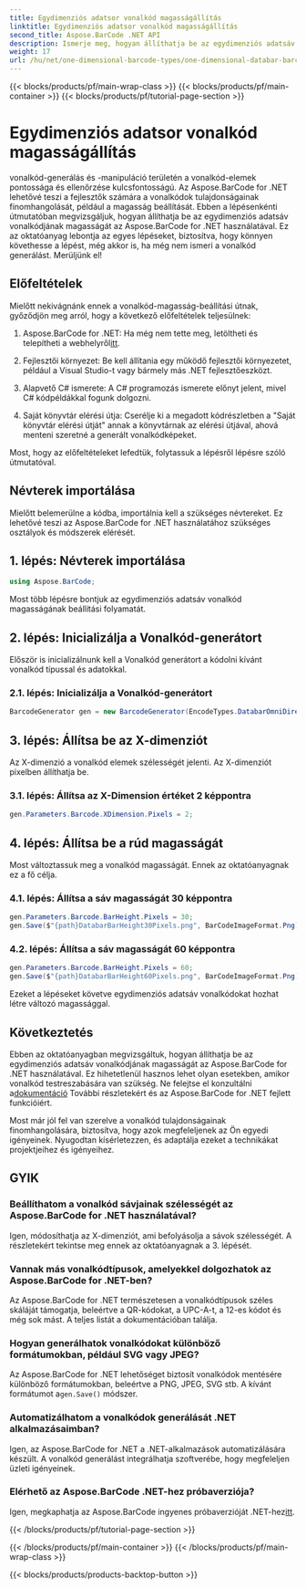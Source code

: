 ```yaml
---
title: Egydimenziós adatsor vonalkód magasságállítás
linktitle: Egydimenziós adatsor vonalkód magasságállítás
second_title: Aspose.BarCode .NET API
description: Ismerje meg, hogyan állíthatja be az egydimenziós adatsáv vonalkód magasságát az Aspose.BarCode for .NET segítségével. Hozzon létre egyéni vonalkódokat néhány egyszerű lépésben. Fedezze fel a vonalkód testreszabásának erejét.
weight: 17
url: /hu/net/one-dimensional-barcode-types/one-dimensional-databar-barcode-height-adjustment/
---
```


{{< blocks/products/pf/main-wrap-class >}}
{{< blocks/products/pf/main-container >}}
{{< blocks/products/pf/tutorial-page-section >}}

# Egydimenziós adatsor vonalkód magasságállítás


vonalkód-generálás és -manipuláció területén a vonalkód-elemek pontossága és ellenőrzése kulcsfontosságú. Az Aspose.BarCode for .NET lehetővé teszi a fejlesztők számára a vonalkódok tulajdonságainak finomhangolását, például a magasság beállítását. Ebben a lépésenkénti útmutatóban megvizsgáljuk, hogyan állíthatja be az egydimenziós adatsáv vonalkódjának magasságát az Aspose.BarCode for .NET használatával. Ez az oktatóanyag lebontja az egyes lépéseket, biztosítva, hogy könnyen követhesse a lépést, még akkor is, ha még nem ismeri a vonalkód generálást. Merüljünk el!

## Előfeltételek

Mielőtt nekivágnánk ennek a vonalkód-magasság-beállítási útnak, győződjön meg arról, hogy a következő előfeltételek teljesülnek:

1.  Aspose.BarCode for .NET: Ha még nem tette meg, letöltheti és telepítheti a webhelyről[itt](https://releases.aspose.com/barcode/net/).

2. Fejlesztői környezet: Be kell állítania egy működő fejlesztői környezetet, például a Visual Studio-t vagy bármely más .NET fejlesztőeszközt.

3. Alapvető C# ismerete: A C# programozás ismerete előnyt jelent, mivel C# kódpéldákkal fogunk dolgozni.

4. Saját könyvtár elérési útja: Cserélje ki a megadott kódrészletben a "Saját könyvtár elérési útját" annak a könyvtárnak az elérési útjával, ahová menteni szeretné a generált vonalkódképeket.

Most, hogy az előfeltételeket lefedtük, folytassuk a lépésről lépésre szóló útmutatóval.

## Névterek importálása

Mielőtt belemerülne a kódba, importálnia kell a szükséges névtereket. Ez lehetővé teszi az Aspose.BarCode for .NET használatához szükséges osztályok és módszerek elérését.

## 1. lépés: Névterek importálása
```csharp
using Aspose.BarCode;
```

Most több lépésre bontjuk az egydimenziós adatsáv vonalkód magasságának beállítási folyamatát.

## 2. lépés: Inicializálja a Vonalkód-generátort

Először is inicializálnunk kell a Vonalkód generátort a kódolni kívánt vonalkód típussal és adatokkal.

### 2.1. lépés: Inicializálja a Vonalkód-generátort
```csharp
BarcodeGenerator gen = new BarcodeGenerator(EncodeTypes.DatabarOmniDirectional, "(01)12345678901231");
```

## 3. lépés: Állítsa be az X-dimenziót

Az X-dimenzió a vonalkód elemek szélességét jelenti. Az X-dimenziót pixelben állíthatja be.

### 3.1. lépés: Állítsa az X-Dimension értéket 2 képpontra
```csharp
gen.Parameters.Barcode.XDimension.Pixels = 2;
```

## 4. lépés: Állítsa be a rúd magasságát

Most változtassuk meg a vonalkód magasságát. Ennek az oktatóanyagnak ez a fő célja.

### 4.1. lépés: Állítsa a sáv magasságát 30 képpontra
```csharp
gen.Parameters.Barcode.BarHeight.Pixels = 30;
gen.Save($"{path}DatabarBarHeight30Pixels.png", BarCodeImageFormat.Png);
```

### 4.2. lépés: Állítsa a sáv magasságát 60 képpontra
```csharp
gen.Parameters.Barcode.BarHeight.Pixels = 60;
gen.Save($"{path}DatabarBarHeight60Pixels.png", BarCodeImageFormat.Png);
```

Ezeket a lépéseket követve egydimenziós adatsáv vonalkódokat hozhat létre változó magassággal.

## Következtetés

 Ebben az oktatóanyagban megvizsgáltuk, hogyan állíthatja be az egydimenziós adatsáv vonalkódjának magasságát az Aspose.BarCode for .NET használatával. Ez hihetetlenül hasznos lehet olyan esetekben, amikor vonalkód testreszabására van szükség. Ne felejtse el konzultálni a[dokumentáció](https://reference.aspose.com/barcode/net/) További részletekért és az Aspose.BarCode for .NET fejlett funkcióiért.

Most már jól fel van szerelve a vonalkód tulajdonságainak finomhangolására, biztosítva, hogy azok megfeleljenek az Ön egyedi igényeinek. Nyugodtan kísérletezzen, és adaptálja ezeket a technikákat projektjeihez és igényeihez.

## GYIK

### Beállíthatom a vonalkód sávjainak szélességét az Aspose.BarCode for .NET használatával?
Igen, módosíthatja az X-dimenziót, ami befolyásolja a sávok szélességét. A részletekért tekintse meg ennek az oktatóanyagnak a 3. lépését.

### Vannak más vonalkódtípusok, amelyekkel dolgozhatok az Aspose.BarCode for .NET-ben?
Az Aspose.BarCode for .NET természetesen a vonalkódtípusok széles skáláját támogatja, beleértve a QR-kódokat, a UPC-A-t, a 12-es kódot és még sok mást. A teljes listát a dokumentációban találja.

### Hogyan generálhatok vonalkódokat különböző formátumokban, például SVG vagy JPEG?
 Az Aspose.BarCode for .NET lehetőséget biztosít vonalkódok mentésére különböző formátumokban, beleértve a PNG, JPEG, SVG stb. A kívánt formátumot a`gen.Save()` módszer.

### Automatizálhatom a vonalkódok generálását .NET alkalmazásaimban?
Igen, az Aspose.BarCode for .NET a .NET-alkalmazások automatizálására készült. A vonalkód generálást integrálhatja szoftverébe, hogy megfeleljen üzleti igényeinek.

### Elérhető az Aspose.BarCode .NET-hez próbaverziója?
 Igen, megkaphatja az Aspose.BarCode ingyenes próbaverzióját .NET-hez[itt](https://releases.aspose.com/).

{{< /blocks/products/pf/tutorial-page-section >}}

{{< /blocks/products/pf/main-container >}}
{{< /blocks/products/pf/main-wrap-class >}}

{{< blocks/products/products-backtop-button >}}
